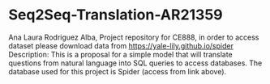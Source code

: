 # Seq2Seq-Translation-AR21359
Ana Laura Rodriguez Alba,
Project repository for CE888, in order to access dataset please download data from https://yale-lily.github.io/spider
Description: This is a proposal for a simple model that will translate questions from natural language into SQL queries to access databases. The database used for this project is Spider (access from link above). 
